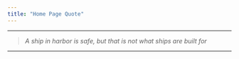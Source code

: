 ```yaml
---
title: "Home Page Quote"
---
```


---

> _A ship in harbor is safe, but that is not what ships are built for_

---
